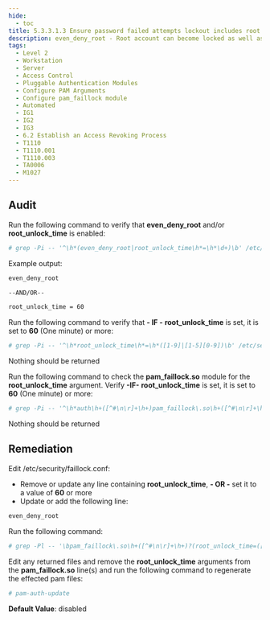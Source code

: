 ```yaml
---
hide:
  - toc
title: 5.3.3.1.3 Ensure password failed attempts lockout includes root account
description: even_deny_root - Root account can become locked as well as regular accounts root_unlock_time=n - This option implies even_deny_root option. Allow access after n seconds to root account after the account is locked. In case the option is not specified the value is the same as of the unlock_time option.
tags:
  - Level 2
  - Workstation
  - Server
  - Access Control
  - Pluggable Authentication Modules
  - Configure PAM Arguments
  - Configure pam_faillock module
  - Automated
  - IG1
  - IG2
  - IG3
  - 6.2 Establish an Access Revoking Process
  - T1110
  - T1110.001
  - T1110.003
  - TA0006
  - M1027
---
```


## Audit
Run the following command to verify that **even_deny_root** and/or **root_unlock_time** is enabled:
```bash
# grep -Pi -- '^\h*(even_deny_root|root_unlock_time\h*=\h*\d+)\b' /etc/security/faillock.conf
```

Example output:
```bash
even_deny_root

--AND/OR--

root_unlock_time = 60
```

Run the following command to verify that **- IF -** **root_unlock_time** is set, it is set to **60** (One minute) or more:
```bash
# grep -Pi -- '^\h*root_unlock_time\h*=\h*([1-9]|[1-5][0-9])\b' /etc/security/faillock.conf
```
Nothing should be returned

Run the following command to check the **pam_faillock.so** module for the **root_unlock_time** argument. Verify **-IF-** **root_unlock_time** is set, it is set to **60** (One minute) or more:
```bash
# grep -Pi -- '^\h*auth\h+([^#\n\r]+\h+)pam_faillock\.so\h+([^#\n\r]+\h+)?root_unlock_time\h*=\h*([1-9]|[1-5][0-9])\b' /etc/pam.d/common-auth
```
Nothing should be returned

## Remediation
Edit /etc/security/faillock.conf:
- Remove or update any line containing **root_unlock_time**, **- OR -** set it to a value of **60** or more
- Update or add the following line:
```bash
even_deny_root
```

Run the following command:
```bash
# grep -Pl -- '\bpam_faillock\.so\h+([^#\n\r]+\h+)?(root_unlock_time=([0-9]|[1-5][0-9]))' /usr/share/pam-configs/*
```
Edit any returned files and remove the **root_unlock_time** arguments from the **pam_faillock.so** line(s) and run the following command to regenerate the effected pam files:
```bash
# pam-auth-update
```

**Default Value**:
disabled
